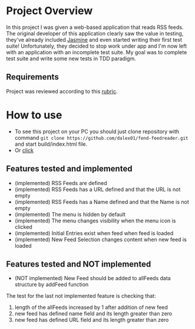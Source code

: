 # Project Overview

In this project I was given a web-based application that reads RSS feeds. The original developer of this application clearly saw the value in testing, they've already included [Jasmine](http://jasmine.github.io/) and even started writing their first test suite! Unfortunately, they decided to stop work under app and I'm now left with an application with an incomplete test suite. My goal was to complete test suite and write some new tests in TDD paradigm.

## Requirements

Project was reviewed according to this [rubric](http://i.imgur.com/79L92ou.png).

# How to use

* To see this project on your PC you should just clone repository with command `git clone https://github.com/dalex01/fend-feedreader.git` and start build/index.html file.
* Or [click](http://dalex01.github.io/fend-feedreader)

## Features tested and implemented

* (implemented) RSS Feeds are defined
* (implemented) RSS Feeds has a URL defined and that the URL is not empty
* (implemented) RSS Feeds has a Name defined and that the Name is not empty
* (implemented) The menu is hidden by default
* (implemented) The menu changes visibility when the menu icon is clicked
* (implemented) Initial Entries exist when feed when feed is loaded
* (implemented) New Feed Selection changes content when new feed is loaded

## Features tested and NOT implemented

* (NOT implemented) New Feed should be added to allFeeds data structure by addFeed function

The test for the last not implemented feature is checking that:
1. length of the allFeeds increased by 1 after addition of new feed
2. new feed has defined name field and its length greater than zero
3. new feed has defined URL field and its length greater than zero